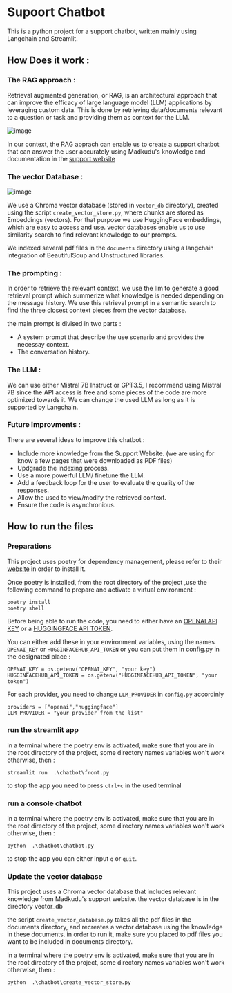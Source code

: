 # Supoort Chatbot

This is a python project for a support chatbot, written mainly using Langchain and Streamlit.

## How Does it work :

### The RAG approach :

Retrieval augmented generation, or RAG, is an architectural approach that can improve the efficacy of large language model (LLM) applications by leveraging custom data. This is done by retrieving data/documents relevant to a question or task and providing them as context for the LLM.


![image](https://github.com/nizar139/support-chatbot/assets/93913464/03b6b43a-fa43-4810-9c9b-4de5df2cebae)


In our context, the RAG apprach can enable us to create a support chatbot that can answer the user accurately using Madkudu's knowledge and documentation in the [support website](https://support.madkudu.com/hc/en-us)

### The vector Database :

![image](https://github.com/nizar139/support-chatbot/assets/93913464/5dc21c5a-d579-47d2-bc05-379402a90b13)


We use a Chroma vector database (stored in `vector_db` directory), created using the script `create_vector_store.py`, where chunks are stored as Embeddings (vectors). For that purpose we use HuggingFace embeddings, which are easy to access and use. vector databases enable us to use similarity search to find relevant knowledge to our prompts.

We indexed several pdf files in the `documents` directory using a langchain integration of BeautifulSoup and Unstructured libraries.

### The prompting :

In order to retrieve the relevant context, we use the llm to generate a good retrieval prompt which summerize what knowledge is needed depending on the message history. We use this retrieval prompt in a semantic search to find the three closest context pieces from the vector database.

the main prompt is divised in two parts :
- A system prompt that describe the use scenario and provides the necessay context.
- The conversation history.

### The LLM :

We can use either Mistral 7B Instruct or GPT3.5, I recommend using Mistral 7B since the API access is free and some pieces of the code are more optimized towards it.
We can change the used LLM as long as it is supported by Langchain.

### Future Improvments :

There are several ideas to improve this chatbot :

- Include more knowledge from the Support Website. (we are using for know a few pages that were downloaded as PDF files)
- Updgrade the indexing process.
- Use a more powerful LLM/ finetune the LLM.
- Add a feedback loop for the user to evaluate the quality of the responses.
- Allow the used to view/modify the retrieved context.
- Ensure the code is asynchronious.

## How to run the files

### Preparations

This project uses poetry for dependency management, please refer to their [website](https://python-poetry.org/docs/) in order to install it.

Once poetry is installed, from the root directory of the project ,use the following command to prepare and activate a virtual environment  :

```
poetry install
poetry shell
```

Before being able to run the code, you need to either have an [OPENAI API KEY](https://platform.openai.com/api-keys) or a [HUGGINGFACE API TOKEN](https://huggingface.co/settings/tokens).

You can either add these in your environment variables, using the names `OPENAI_KEY` or `HUGGINFACEHUB_API_TOKEN`
or you can put them in config.py in the designated place :

```
OPENAI_KEY = os.getenv("OPENAI_KEY", "your key")                               
HUGGINFACEHUB_API_TOKEN = os.getenv("HUGGINFACEHUB_API_TOKEN", "your token") 
```

For each provider, you need to change `LLM_PROVIDER` in `config.py` accordinly 
```
providers = ["openai","huggingface"]
LLM_PROVIDER = "your provider from the list"
``` 

### run the streamlit app 

in a terminal where the poetry env is activated, make sure that you are in the root directory of the project, some directory names variables won't work otherwise, then :
```
streamlit run  .\chatbot\front.py
```
to stop the app you need to press `ctrl+c` in the used terminal

### run a console chatbot

in a terminal where the poetry env is activated, make sure that you are in the root directory of the project, some directory names variables won't work otherwise, then :
```
python  .\chatbot\chatbot.py
```
to stop the app you can either input `q` or `quit`.

### Update the vector database 

This project uses a Chroma vector database that includes relevant knowledge from Madkudu's support website. the vector database is in the directory vector_db

the script `create_vector_database.py` takes all the pdf files in the documents directory, and recreates a vector database using the knowledge in these documents.
in order to run it, make sure you placed to pdf files you want to be included in documents directory.

in a terminal where the poetry env is activated, make sure that you are in the root directory of the project, some directory names variables won't work otherwise, then :
```
python  .\chatbot\create_vector_store.py
```

